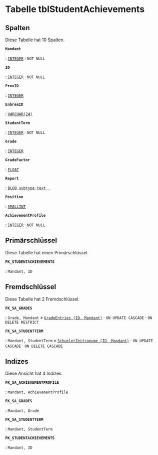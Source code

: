 # Tabelle **tblStudentAchievements**



## Spalten

Diese Tabelle hat 10 Spalten.

**`Mandant`**

:   [`INTEGER`](https://firebirdsql.org/file/documentation/html/en/refdocs/fblangref40/firebird-40-language-reference.html#fblangref40-datatypes-inttypes) · `NOT NULL`

    

**`ID`**

:   [`INTEGER`](https://firebirdsql.org/file/documentation/html/en/refdocs/fblangref40/firebird-40-language-reference.html#fblangref40-datatypes-inttypes) · `NOT NULL`

    

**`PrevID`**

:   [`INTEGER`](https://firebirdsql.org/file/documentation/html/en/refdocs/fblangref40/firebird-40-language-reference.html#fblangref40-datatypes-inttypes)

    

**`EnbreaID`**

:   [`VARCHAR(24)`](https://firebirdsql.org/file/documentation/html/en/refdocs/fblangref40/firebird-40-language-reference.html#fblangref40-datatypes-chartypes)

    

**`StudentTerm`**

:   [`INTEGER`](https://firebirdsql.org/file/documentation/html/en/refdocs/fblangref40/firebird-40-language-reference.html#fblangref40-datatypes-inttypes) · `NOT NULL`

    

**`Grade`**

:   [`INTEGER`](https://firebirdsql.org/file/documentation/html/en/refdocs/fblangref40/firebird-40-language-reference.html#fblangref40-datatypes-inttypes)

    

**`GradeFactor`**

:   [`FLOAT`](https://firebirdsql.org/file/documentation/html/en/refdocs/fblangref40/firebird-40-language-reference.html#fblangref40-datatypes-floattypes)

    

**`Report`**

:   [`BLOB subtype text  `](https://firebirdsql.org/file/documentation/html/en/refdocs/fblangref40/firebird-40-language-reference.html#fblangref40-datatypes-bnrytypes)

    

**`Position`**

:   [`SMALLINT`](https://firebirdsql.org/file/documentation/html/en/refdocs/fblangref40/firebird-40-language-reference.html#fblangref40-datatypes-inttypes)

    

**`AchievementProfile`**

:   [`INTEGER`](https://firebirdsql.org/file/documentation/html/en/refdocs/fblangref40/firebird-40-language-reference.html#fblangref40-datatypes-inttypes) · `NOT NULL`

    

## Primärschlüssel

Diese Tabelle hat einen Primärschlüssel.

**`PK_STUDENTACHIEVEMENTS`**

:   `Mandant, ID`

    

## Fremdschlüssel

Diese Tabelle hat 2 Fremdschlüssel.

**`FK_SA_GRADES`**

:   `Grade, Mandant` » [`GradeEntries (ID, Mandant)`](../../tables/gradeentries) · `ON UPDATE CASCADE` · `ON DELETE RESTRICT`

    

**`FK_SA_STUDENTTERM`**

:   `Mandant, StudentTerm` » [`SchuelerZeitraeume (ID, Mandant)`](../../tables/schuelerzeitraeume) · `ON UPDATE CASCADE` · `ON DELETE CASCADE`

    

## Indizes

Diese Ansicht hat 4 Indizes.

**`FK_SA_ACHIEVEMENTPROFILE`**

:   `Mandant, AchievementProfile`

    

**`FK_SA_GRADES`**

:   `Mandant, Grade`

    

**`FK_SA_STUDENTTERM`**

:   `Mandant, StudentTerm`

    

**`PK_STUDENTACHIEVEMENTS`**

:   `Mandant, ID`

    

